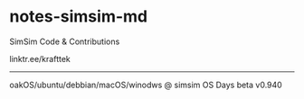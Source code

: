 # notes-simsim-md
SimSim Code & Contributions

linktr.ee/krafttek


------------
oakOS/ubuntu/debbian/macOS/winodws @ simsim
OS Days beta v0.940